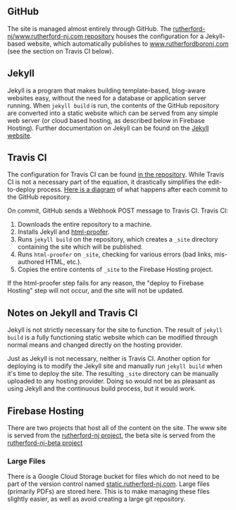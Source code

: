 ## GitHub

The site is managed almost entirely through GitHub. The [rutherford-nj/www.rutherford-nj.com repository](https://github.com/rutherford-nj/www.rutherford-nj.com) houses the configuration for a Jekyll-based website, which automatically publishes to www.rutherfordboronj.com (see the section on Travis CI below).

## Jekyll

Jekyll is a program that makes building template-based, blog-aware websites easy, without the need for a database or application server running. When `jekyll build` is run, the contents of the GitHub repository are converted into a static website which can be served from any simple web server (or cloud based hosting, as described below in Firebase Hosting). Further documentation on Jekyll can be found on the [Jekyll website](http://jekyllrb.com/).

## Travis CI

The configuration for Travis CI can be found [in the repository](https://github.com/rutherford-nj/www.rutherford-nj.com/blob/master/.travis.yml). While Travis CI is not a necessary part of the equation, it drastically simplifies the edit-to-deploy process. [Here is a diagram](https://mermaidjs.github.io/mermaid-live-editor/#/view/c2VxdWVuY2VEaWFncmFtCiAgICBEZXZlbG9wZXItPj5HaXRIdWI6IE1ha2UgQ2hhbmdlCiAgICBHaXRIdWItPj5UcmF2aXMgQ0k6IEhleSwgc29tZXRoaW5nIGNoYW5nZWQKICAgIFRyYXZpcyBDSS0+PkdpdEh1YjogRG93bmxvYWQgc2l0ZSBjb25maWd1cmF0aW9uCiAgICBUcmF2aXMgQ0ktPj5UcmF2aXMgQ0k6IEJ1aWxkIHNpdGUKICAgIFRyYXZpcyBDSS0+PkZpcmViYXNlIEhvc3Rpbmc6IERlcGxveSBzaXRlIGlmIGJ1aWxkIHN1Y2NlZWRzCiAgICBUcmF2aXMgQ0ktLT4+RGV2ZWxvcGVyOiBFbWFpbCBpZiBidWlsZCBmYWlscw==) of what happens after each commit to the GitHub repository.

On commit, GitHub sends a Webhook POST message to Travis CI. Travis CI:

1. Downloads the entire repository to a machine.
2. Installs Jekyll and [html-proofer](html-proofer).
3. Runs `jekyll build` on the repository, which creates a `_site` directory containing the site which will be published.
4. Runs `html-proofer` on `_site`, checking for various errors (bad links, mis-authored HTML, etc.).
5. Copies the entire contents of `_site` to the Firebase Hosting project.

If the html-proofer step fails for any reason, the "deploy to Firebase Hosting" step will not occur, and the site will not be updated.

## Notes on Jekyll and Travis CI

Jekyll is not strictly necessary for the site to function. The result of `jekyll build` is a fully functioning static website which can be modified through normal means and changed directly on the hosting provider.

Just as Jekyll is not necessary, neither is Travis CI. Another option for deploying is to modify the Jekyll site and manually run `jekyll build` when it's time to deploy the site. The resulting `_site` directory can be manually uploaded to any hosting provider. Doing so would not be as pleasant as using Jekyll and the continuous build process, but it would work.

## Firebase Hosting

There are two projects that host all of the content on the site. The www site is served from the [rutherford-nj project](https://console.firebase.google.com/project/rutherford-nj/hosting), the beta site is served from the [rutherford-nj-beta project](https://console.firebase.google.com/project/rutherford-nj-beta/hosting)

### Large Files

There is a Google Cloud Storage bucket for files which do not need to be part of the version control named [static.rutherford-nj.com](https://console.cloud.google.com/storage/browser/static.rutherford-nj.com/?project=rutherford-nj). Large files (primarily PDFs) are stored here. This is to make managing these files slightly easier, as well as avoid creating a large git repository.